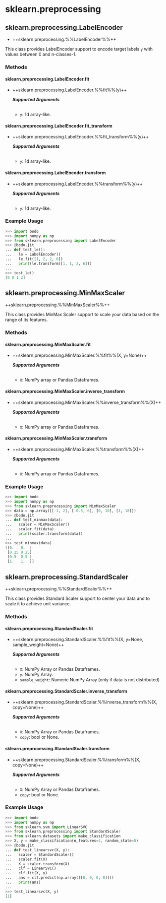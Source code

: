 # sklearn.preprocessing

## sklearn.preprocessing.LabelEncoder

- ++sklearn.preprocessing.%%LabelEncoder%%++


This class provides LabelEncoder support to encode target labels `y`
with values between 0 and n-classes-1.

### Methods

#### sklearn.preprocessing.LabelEncoder.fit

- ++sklearn.preprocessing.LabelEncoder.%%fit%%(y)++

    ***Supported Arguments***
    <br>
    <br>
    -   `y`: 1d array-like.

#### sklearn.preprocessing.LabelEncoder.fit_transform

- ++sklearn.preprocessing.LabelEncoder.%%fit_transform%%(y)++

    ***Supported Arguments***
    <br>
    <br>
    -   `y`: 1d array-like.


#### sklearn.preprocessing.LabelEncoder.transform

- ++sklearn.preprocessing.LabelEncoder.%%transform%%(y)++

    ***Supported Arguments***
    <br>
    <br>
    -   `y`: 1d array-like.

### Example Usage

```py
>>> import bodo
>>> import numpy as np
>>> from sklearn.preprocessing import LabelEncoder
>>> @bodo.jit
... def test_le():
...   le = LabelEncoder()
...   le.fit([1, 2, 2, 6])
...   print(le.transform([1, 1, 2, 6]))
...
>>> test_le()
[0 0 1 2]
```


## sklearn.preprocessing.MinMaxScaler

++sklearn.preprocessing.%%MinMaxScaler%%++


This class provides MinMax Scaler support to scale your data based on
the range of its features.
 
### Methods
 
#### sklearn.preprocessing.MinMaxScaler.fit

- ++sklearn.preprocessing.MinMaxScaler.%%fit%%(X, y=None)++

    ***Supported Arguments***
    <br>
    <br>
    -   `X`: NumPy array or Pandas Dataframes.

#### sklearn.preprocessing.MinMaxScaler.inverse_transform

- ++sklearn.preprocessing.MinMaxScaler.%%inverse_transform%%(X)++

    ***Supported Arguments***
    <br>
    <br>
    -   `X`: NumPy array or Pandas Dataframes.

#### sklearn.preprocessing.MinMaxScaler.transform

- ++sklearn.preprocessing.MinMaxScaler.%%transform%%(X)++
    
    ***Supported Arguments***
    <br>
    <br>
    -   `X`: NumPy array or Pandas Dataframes.

### Example Usage

```py
>>> import bodo
>>> import numpy as np
>>> from sklearn.preprocessing import MinMaxScaler
>>> data = np.array([[-1, 2], [-0.5, 6], [0, 10], [1, 18]])
>>> @bodo.jit
... def test_minmax(data):
...   scaler = MinMaxScaler()
...   scaler.fit(data)
...   print(scaler.transform(data))
...
>>> test_minmax(data)
[[0.   0.  ]
 [0.25 0.25]
 [0.5  0.5 ]
 [1.   1.  ]]
```   

## sklearn.preprocessing.StandardScaler

++sklearn.preprocessing.%%StandardScaler%%++


This class provides Standard Scaler support to center your data and to
scale it to achieve unit variance.

### Methods

#### sklearn.preprocessing.StandardScaler.fit

- ++sklearn.preprocessing.StandardScaler.%%fit%%(X, y=None, sample_weight=None)++


    ***Supported Arguments***
    <br>
    <br>
    -   `X`: NumPy Array or Pandas Dataframes.
    -   `y`: NumPy Array.
    -   `sample_weight`: Numeric NumPy Array (only if data is not
            distributed)

#### sklearn.preprocessing.StandardScaler.inverse_transform

- ++sklearn.preprocessing.StandardScaler.%%inverse_transform%%(X, copy=None)++

    ***Supported Arguments***
    <br>
    <br>
    -   `X`: NumPy Array or Pandas Dataframes.
    -   `copy`: bool or None.

#### sklearn.preprocessing.StandardScaler.transform

- ++sklearn.preprocessing.StandardScaler.%%transform%%(X, copy=None)++

    ***Supported Arguments***
    <br>
    <br>
    -   `X`: NumPy Array or Pandas Dataframes.
    -   `copy`: bool or None.

### Example Usage

```py
>>> import bodo
>>> import numpy as np
>>> from sklearn.svm import LinearSVC
>>> from sklearn.preprocessing import StandardScaler
>>> from sklearn.datasets import make_classification
>>> X, y = make_classification(n_features=4, random_state=0)
>>> @bodo.jit
... def test_linearsvc(X, y):
...   scaler = StandardScaler()
...   scaler.fit(X)
...   X = scaler.transform(X)
...   clf = LinearSVC()
...   clf.fit(X, y)
...   ans = clf.predict(np.array([[0, 0, 0, 0]]))
...   print(ans)
...
>>> test_linearsvc(X, y)
[1]
```                   